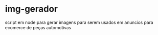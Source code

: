# img-gerador
script em node para gerar imagens para serem usados em anuncios para ecomerce de peças automotivas 
